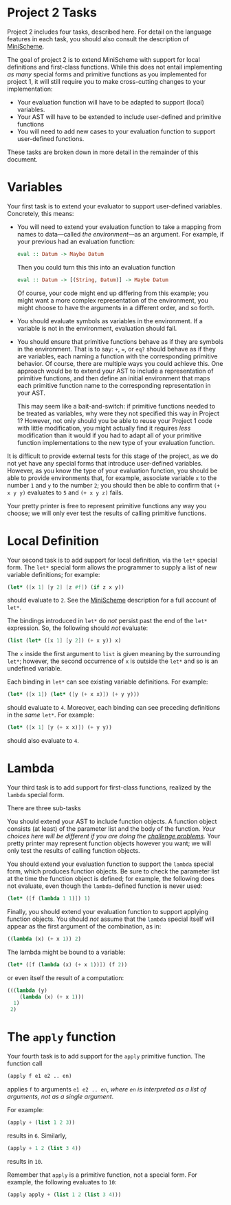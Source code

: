 # Project 2 Tasks

Project 2 includes four tasks, described here.  For detail on the language features in each task, you should also consult the description of [MiniScheme](MiniScheme.md).

The goal of project 2 is to extend MiniScheme with support for local definitions and first-class functions.  While this does not entail implementing *as many* special forms and primitive functions as you implemented for project 1, it will still require you to make cross-cutting changes to your implementation:

* Your evaluation function will have to be adapted to support (local) variables.
* Your AST will have to be extended to include user-defined and primitive functions
* You will need to add new cases to your evaluation function to support user-defined functions.

These tasks are broken down in more detail in the remainder of this document.


# Variables

Your first task is to extend your evaluator to support user-defined variables.  Concretely, this means:

* You will need to extend your evaluation function to take a mapping from names to data&mdash;called *the environment*&mdash;as an argument.  For example, if your previous had an evaluation function:

  ```hs
  eval :: Datum -> Maybe Datum
  ```

  Then you could turn this this into an evaluation function

  ```hs
  eval :: Datum -> [(String, Datum)] -> Maybe Datum
  ```

  Of course, your code might end up differing from this example; you might want a more complex representation of the environment, you might choose to have the arguments in a different order, and so forth.

* You should evaluate symbols as variables in the environment.  If a variable is not in the environment, evaluation should fail.

* You should ensure that primitive functions behave as if they are symbols in the environment.  That is to say: `+`, `=`, or `eq?` should behave as if they are variables, each naming a function with the corresponding primitive behavior.  Of course, there are multiple ways you could achieve this.  One approach would be to extend your AST to include a representation of primitive functions, and then define an initial environment that maps each primitive function name to the corresponding representation in your AST.

  This may seem like a bait-and-switch: if primitive functions needed to be treated as variables, why were they not specified this way in Project 1?  However, not only should you be able to reuse your Project 1 code with little modification, you might actually find it requires *less* modification than it would if you had to adapt all of your primitive function implementations to the new type of your evaluation function.

It is difficult to provide external tests for this stage of the project, as we do not yet have any special forms that introduce user-defined variables.  However, as you know the type of your evaluation function, you should be able to provide environments that, for example, associate variable `x` to the number `1` and `y` to the number `2`; you should then be able to confirm that `(+ x y y)` evaluates to `5` and `(+ x y z)` fails.

Your pretty printer is free to represent primitive functions any way you choose; we will only ever test the results of calling primitive functions.

# Local Definition

Your second task is to add support for local definition, via the `let*` special form.  The `let*` special form allows the programmer to supply a list of new variable definitions; for example:
```scheme
(let* ([x 1] [y 2] [z #f]) (if z x y))
```
should evaluate to `2`.  See the [MiniScheme](MiniScheme.md) description for a full account of `let*`.

The bindings introduced in `let*` do *not* persist past the end of the `let*` expression.  So, the following should *not* evaluate:
```scheme
(list (let* ([x 1] [y 2]) (+ x y)) x)
```
The `x` inside the first argument to `list` is given meaning by the surrounding `let*`; however, the second occurrence of `x` is outside the `let*` and so is an undefined variable.

Each binding in `let*` can see existing variable definitions.  For example:
```scheme
(let* ([x 1]) (let* ([y (+ x x)]) (+ y y)))
```
should evaluate to `4`.  Moreover, each binding can see preceding definitions in the *same* `let*`.  For example:
```scheme
(let* ([x 1] [y (+ x x)]) (+ y y))
```
should also evaluate to `4`.

# Lambda

Your third task is to add support for first-class functions, realized by the `lambda` special form.

There are three sub-tasks

You should extend your AST to include function objects.  A function object consists (at least) of the parameter list and the body of the function.  *Your choices here will be different if you are doing the [challenge problems](Challenge.md).*    Your pretty printer may represent function objects however you want; we will only test the results of calling function objects.

You should extend your evaluation function to support the `lambda` special form, which produces function objects.  Be sure to check the parameter list at the time the function object is defined; for example, the following does not evaluate, even though the `lambda`-defined function is never used:
```scheme
(let* ([f (lambda 1 1)]) 1)
```

Finally, you should extend your evaluation function to support applying function objects.  You should *not* assume that the `lambda` special itself will appear as the first argument of the combination, as in:
```scheme
((lambda (x) (+ x 1)) 2)
```
The lambda might be bound to a variable:
```scheme
(let* ([f (lambda (x) (+ x 1))]) (f 2))
```
or even itself the result of a computation:
```scheme
(((lambda (y)
    (lambda (x) (+ x 1)))
  1)
 2)
```

# The `apply` function

Your fourth task is to add support for the `apply` primitive function.  The function call
```scheme
(apply f e1 e2 .. en)
```
applies `f` to arguments `e1 e2 .. en`, *where `en` is interpreted as a list of arguments, not as a single argument*.

For example:
```scheme
(apply + (list 1 2 3))
```
results in `6`.  Similarly,
```scheme
(apply + 1 2 (list 3 4))
```
results in `10`.

Remember that `apply` is a primitive function, not a special form.  For example, the following evaluates to `10`:
```scheme
(apply apply + (list 1 2 (list 3 4)))
```
